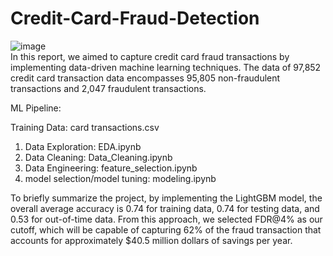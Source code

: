 # Credit-Card-Fraud-Detection
![image](https://github.com/user-attachments/assets/fd5df4ae-8bdb-4a89-bc5e-8873fcc1079d)  
In this report, we aimed to capture credit card fraud transactions by implementing data-driven machine learning techniques. The data of 97,852 credit card transaction data encompasses 95,805 non-fraudulent transactions and 2,047 fraudulent transactions. 

ML Pipeline:

Training Data: card transactions.csv
1. Data Exploration: EDA.ipynb
2. Data Cleaning: Data_Cleaning.ipynb
3. Data Engineering: feature_selection.ipynb
4. model selection/model tuning: modeling.ipynb

To briefly summarize the project, by implementing the LightGBM model, the overall average accuracy is 0.74 for training data, 0.74 for testing data, and 0.53 for out-of-time data. From this approach, we selected FDR@4% as our cutoff, which will be capable of capturing 62% of the fraud transaction that accounts for approximately $40.5 million dollars of savings per year.
